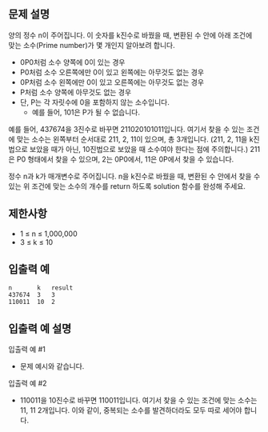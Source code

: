 문제 설명
--
양의 정수 n이 주어집니다. 이 숫자를 k진수로 바꿨을 때, 변환된 수 안에 아래 조건에 맞는 소수(Prime number)가 몇 개인지 알아보려 합니다.

- 0P0처럼 소수 양쪽에 0이 있는 경우
- P0처럼 소수 오른쪽에만 0이 있고 왼쪽에는 아무것도 없는 경우
- 0P처럼 소수 왼쪽에만 0이 있고 오른쪽에는 아무것도 없는 경우
- P처럼 소수 양쪽에 아무것도 없는 경우
- 단, P는 각 자릿수에 0을 포함하지 않는 소수입니다.
  - 예를 들어, 101은 P가 될 수 없습니다.

예를 들어, 437674을 3진수로 바꾸면 211020101011입니다. 여기서 찾을 수 있는 조건에 맞는 소수는 왼쪽부터 순서대로 211, 2, 11이 있으며, 총 3개입니다. (211, 2, 11을 k진법으로 보았을 때가 아닌, 10진법으로 보았을 때 소수여야 한다는 점에 주의합니다.) 211은 P0 형태에서 찾을 수 있으며, 2는 0P0에서, 11은 0P에서 찾을 수 있습니다.

정수 n과 k가 매개변수로 주어집니다. n을 k진수로 바꿨을 때, 변환된 수 안에서 찾을 수 있는 위 조건에 맞는 소수의 개수를 return 하도록 solution 함수를 완성해 주세요.

제한사항
--
- 1 ≤ n ≤ 1,000,000
- 3 ≤ k ≤ 10

입출력 예
--
    n       k   result
    437674  3   3
    110011  10  2

입출력 예 설명
--
입출력 예 #1

- 문제 예시와 같습니다.

입출력 예 #2

- 110011을 10진수로 바꾸면 110011입니다. 여기서 찾을 수 있는 조건에 맞는 소수는 11, 11 2개입니다. 이와 같이, 중복되는 소수를 발견하더라도 모두 따로 세어야 합니다.
